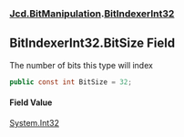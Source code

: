 ### [Jcd.BitManipulation](Jcd.BitManipulation.md 'Jcd.BitManipulation').[BitIndexerInt32](Jcd.BitManipulation.BitIndexerInt32.md 'Jcd.BitManipulation.BitIndexerInt32')

## BitIndexerInt32.BitSize Field

The number of bits this type will index

```csharp
public const int BitSize = 32;
```

#### Field Value
[System.Int32](https://docs.microsoft.com/en-us/dotnet/api/System.Int32 'System.Int32')